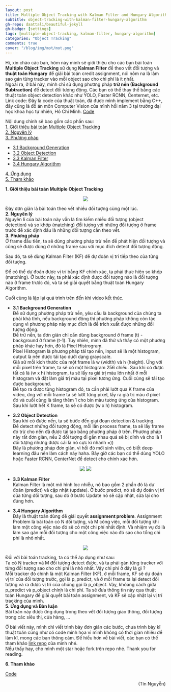 ```yaml
---
layout: post
title: Multiple Object Tracking with Kalman Filter and Hungary Algorithm
subtitle: object-tracking-with-kalman-filter-hungary-algorithm
gh-repo: daattali/beautiful-jekyll
gh-badge: [settings]
tags: [multiple-object-tracking, kalman-filter, hungary-algorithm]
categories: "Object Tracking"
comments: true
cover: "/blog/img/mot/mot.png"
---
```

Hi, xin chào các bạn, hôm này mình sẽ giới thiệu cho các bạn bài toán <b>Multiple Object Tracking</b> sử dụng <b>Kalman Filter</b> để theo vết đối tượng
và <b>thuật toán Hungary</b> để giải bài toán credit assignment, nói nôm na là làm sao gán từng tracker vào mỗi object sao cho chi phí là ít nhất.<br/>
Ngoài ra, ở bài này, mình chỉ sử dụng phương pháp <b>trừ nền (Background Subtraction)</b> để detect đối tượng động. Các bạn có thể thay thế bằng các thuật toán object detection khác như YOLO, Faster RCNN, Centernet, etc.<br/>
Link code: Đây là code của thuật toán, đã được mình implement bằng C++, đây cũng là đồ án môn Computer Vision của mình hồi năm 3 tại trường đại học khoa học tự nhiên, Hồ Chí Minh. [Code](https://github.com/ngthanhtin/Muiltiple-Object-Tracking)

Nội dung chính sẽ bao gồm các phần sau:<br/>
<a href="#1. Giới thiệu bài toán Multiple Object Tracking">1. Giới thiệu bài toàn Multiple Object Tracking</a> <br/>
<a href="#2. Nguyên lý">2. Nguyên lý</a> <br/>
<a href="#3. Phương pháp">3. Phương pháp</a> <br/>
* <a href="#3.1 Background Generation">3.1 Background Generation</a><br/>
* <a href="#3.2 Object Detection">3.2 Object Detection</a> <br/>
* <a href="#3.3 Kalman Filter">3.3 Kalman Filter</a> <br/>
* <a href="#3.4 Hungary Algorithm">3.4 Hungary Algorithm</a> <br/>

<a href="#4. Ứng dụng">4. Ứng dụng</a> <br/>
<a href="#5. Tham khảo">5. Tham khảo</a> <br/>

<section id="1. Giới thiệu bài toán Multiple Object Tracking">
<b>1. Giới thiệu bài toán Multiple Object Tracking</b>
</section>
<p align="center">
  <img src="/blog/img/mot/mot.png">
</p>
Đây đơn giản là bài toán theo vết nhiều đối tượng cùng một lúc.

<section id="2. Nguyên lý">
<b>2. Nguyên lý</b>
</section>
Nguyên lí của bài toán này vẫn là tìm kiếm nhiều đối tượng (object detection) và so khớp (matching) đối tượng với những đối tượng ở frame trước để xác định đâu là những đối tượng cần theo vết.

<section id="3. Phương pháp">
<b>3. Phương pháp</b>
</section>
Ở frame đầu tiên, ta sẽ dùng phương pháp trừ nền để phát hiện đối tượng và cũng sẽ được dùng ở những frame sau với mục đích detect đối tượng động.

Sau đó, ta sẽ dùng Kalman Filter (KF) để  dự đoán vị trí tiếp theo của từng đối tượng.

Để có thể dự đoán được vị trí bằng KF chính xác, ta phải thực hiện so khớp (matching). Ở bước này, ta phải xác định được đối tượng nào là đối tượng nào ở frame trước đó, và ta sẽ giải quyết bằng thuật toán Hungary Algorithm.

Cuối cùng là lặp lại quá trình trên đến khi video kết thúc.

* <b>3.1 Background Generation</b><br/>
Để  sử dụng phương pháp trừ nền, yêu cầu là background của chúng ta phải khá tĩnh, nếu background động thì phương pháp không còn tác dụng vì phương pháp này mục đích là để trích xuất được những đối tượng động. <br/>
Để trừ nền, ta đơn giản chỉ cần dùng background ở frame (t) - background ở frame (t-1). Tuy nhiên, mình đã thử và thấy có một phương pháp khác hay hơn, đó là Pixel Histrogram.<br/>
Pixel Histogram là phương pháp tái tạo nền, input sẽ là một histogram, output là nền được tái tạo dưới dạng grayscale.<br/>
Giả sử mỗi kích thước của một frame là w (width) và h (height). Ứng với mỗi pixel trên frame, ta sẽ có một histogram 256 chiều. Sau khi có được tất cả là (w x h) histogram, ta sẽ lấy ra giá trị màu lớn nhất ở mỗi histogram và đặt làm giá trị màu tại pixel tương ứng. Cuối cùng sẽ tái tạo được background.<br/>
Để tạo ra được từng histogram đó, ta cần phải lướt qua K frame của video, ứng với mỗi frame ta sẽ lướt từng pixel, lấy ra giá trị màu ở pixel đó và cuối cùng là tăng thêm 1 cho bin màu tương ứng của histogram.
Sau khi lướt hết K frame, ta sẽ có được (w x h) histogram.

* <b>3.2 Object Detection</b><br/>
Sau khi có được nền, ta sẽ bước đến giai đoạn detection & tracking.<br/>
Để detect những đối tượng động, mỗi lần process frame, ta sẽ lấy frame đó trừ cho nền đã được tái tạo bằng phương pháp ở trên. Phương pháp này rất đơn giản, nếu 2 đối tượng đi gần nhau quá sẽ bị dính và cho là 1 đối tượng nhưng được cái là nó cực kì nhanh =))<br/>
Đây là phương pháp đơn giản, vì hồi đó mới sinh viên, có biết deep learning đâu nên làm cách này haha. Bây giờ các bạn có thể  dùng YOLO hoặc Faster RCNN, CenterNet để detect cho chính xác hơn.
<p align="center">
  <img src="/blog/img/mot/detect.png">
  <img src="/blog/img/mot/detect_sub.png">
</p>

* <b>3.3 Kalman Filter</b><br/>
Kalman Filter là một mô hình lọc nhiễu, nó bao gồm 2 phần đó là dự đoán (predict) và cập nhật (update).
Ở bước predict, nó sẽ dự đoán vị trí của từng đối tượng, sau đó ở bước Update nó sẽ cập nhật, sửa lại cho đúng hơn.

* <b>3.4 Hungary Algorithm</b><br/>
Đây là thuật toán dùng để giải quyết <b>assignment problem</b>.
Assignment Problem là bài toán có N đối tượng, và M công việc, mỗi đối tượng khi làm một công việc nào đó sẽ có một chi phí nhất định. Và nhiệm vụ đó là làm sao gán mỗi đối tượng cho một công việc nào đó sao cho tổng chi phí là nhỏ nhất. <br/>
<p align="center">
  <img src="/blog/img/mot/hungary.png">
</p>
Đối với bài toán tracking, ta có thể áp dụng như sau:<br/>
Ta có N tracker và M đối tượng detect được, và ta phải gán từng tracker với từng đối tượng sao cho chi phí là nhỏ nhất. Vậy chi phí ở đây là gì ?<br/>
Mỗi tracker đó chính là một Kalman Filter (KF), ở mỗi frame, KF sẽ dự đoán vị trí của đối tượng trước, gọi là p_predict, và ở mỗi frame ta lại detect đối tượng và ra được vị trí của chúng gọi là p_object. Vậy, khỏang cách giữa p_predict và p_object chính là chi phí. Ta sẽ đưa thông tin này qua thuật toán Hungary để giải quyết bài toán assignment, và KF sẽ cập nhật lại vị trí tracking của mình.

<section id="4. Ứng dụng">
<b>5. Ứng dụng và Bàn luận</b>
</section>
Bài toán này được ứng dụng trong theo vết đối tượng giao thông, đối tượng trong các siêu thị, cửa hàng, ...

Ở bài viết này, mình chỉ viết trình bày đơn giản các bước, chưa trình bày kĩ thuật toán cũng như có code minh họa vì mình không có thời gian nhiều để làm kĩ, mong các bạn thông cảm. Để hiểu hơn về bài viết, các bạn có thể tham khảo [link repo](https://github.com/ngthanhtin/Muiltiple-Object-Tracking) của mình nhé.<br/>
Nếu thấy hay, cho mình một star hoặc fork trên repo nhé. Thank you for reading.

<section id="5. Tham khảo">
<b>6. Tham khảo</b>
</section>

[Code](https://github.com/ngthanhtin/Muiltiple-Object-Tracking)<br/>

<div style="text-align: right"> (Tín Nguyễn) </div>